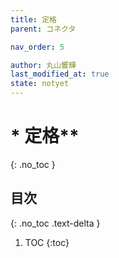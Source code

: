 ```yaml
---
title: 定格
parent: コネクタ

nav_order: 5

author: 丸山響輝
last_modified_at: true
state: notyet
---
```


# * 定格**
{: .no_toc }

## 目次
{: .no_toc .text-delta }

1. TOC
{:toc}